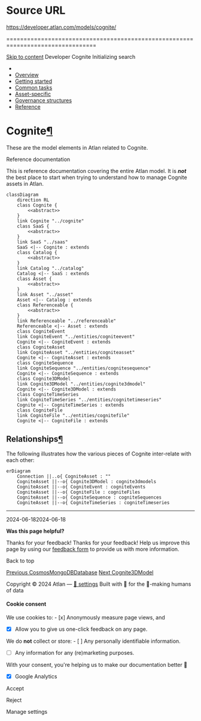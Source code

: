 # Source URL
https://developer.atlan.com/models/cognite/

================================================================================

<!--
canonical: https://developer.atlan.com/models/cognite/
meta-content-security-policy: object-src 'none'; base-uri 'self'; manifest-src 'self'; media-src 'self';
meta-description: Dear Developers
meta-generator: mkdocs-1.6.1, mkdocs-material-9.6.14
meta-og-description: Dear Developers
meta-og-image: https://developer.atlan.com/assets/images/social/models/cognite/index.png
meta-og-image-height: 630
meta-og-image-type: image/png
meta-og-image-width: 1200
meta-og-title: Cognite - Developer
meta-og-type: website
meta-og-url: https://developer.atlan.com/models/cognite/
meta-twitter:card: summary_large_image
meta-twitter:description: Dear Developers
meta-twitter:image: https://developer.atlan.com/assets/images/social/models/cognite/index.png
meta-twitter:title: Cognite - Developer
meta-viewport: width=device-width,initial-scale=1
title: Cognite - Developer
-->

[Skip to content](#cognite) Developer Cognite Initializing search 

* 
* [Overview](../..)
* [Getting started](../../getting-started/)
* [Common tasks](../../snippets/)
* [Asset\-specific](../../patterns/)
* [Governance structures](../../governance/)
* [Reference](../../reference/)

Cognite[¶](#cognite "Permanent link")
=====================================

These are the model elements in Atlan related to Cognite.

Reference documentation

This is reference documentation covering the entire Atlan model. It is ***not*** the best place to start when trying to understand how to manage Cognite assets in Atlan.

```
classDiagram
    direction RL
    class Cognite {
        <<abstract>>
    }
    link Cognite "../cognite"
    class SaaS {
        <<abstract>>
    }
    link SaaS "../saas"
    SaaS <|-- Cognite : extends
    class Catalog {
        <<abstract>>
    }
    link Catalog "../catalog"
    Catalog <|-- SaaS : extends
    class Asset {
        <<abstract>>
    }
    link Asset "../asset"
    Asset <|-- Catalog : extends
    class Referenceable {
        <<abstract>>
    }
    link Referenceable "../referenceable"
    Referenceable <|-- Asset : extends
    class CogniteEvent
    link CogniteEvent "../entities/cogniteevent"
    Cognite <|-- CogniteEvent : extends
    class CogniteAsset
    link CogniteAsset "../entities/cogniteasset"
    Cognite <|-- CogniteAsset : extends
    class CogniteSequence
    link CogniteSequence "../entities/cognitesequence"
    Cognite <|-- CogniteSequence : extends
    class Cognite3DModel
    link Cognite3DModel "../entities/cognite3dmodel"
    Cognite <|-- Cognite3DModel : extends
    class CogniteTimeSeries
    link CogniteTimeSeries "../entities/cognitetimeseries"
    Cognite <|-- CogniteTimeSeries : extends
    class CogniteFile
    link CogniteFile "../entities/cognitefile"
    Cognite <|-- CogniteFile : extends
```

Relationships[¶](#relationships "Permanent link")
-------------------------------------------------

The following illustrates how the various pieces of Cognite inter\-relate with each other:

```
erDiagram
    Connection ||..o{ CogniteAsset : ""
    CogniteAsset ||--o{ Cognite3DModel : cognite3dmodels
    CogniteAsset ||--o{ CogniteEvent : cogniteEvents
    CogniteAsset ||--o{ CogniteFile : cogniteFiles
    CogniteAsset ||--o{ CogniteSequence : cogniteSequences
    CogniteAsset ||--o{ CogniteTimeSeries : cogniteTimeseries
```

---

2024\-06\-182024\-06\-18

**Was this page helpful?**

Thanks for your feedback! Thanks for your feedback! Help us improve this page by using our [feedback form](https://docs.google.com/forms/d/e/1FAIpQLScfoq7vqEn8S4QvN0ehPp0MRy6WYK5x-okJDqD69lHgoPPWtg/viewform?usp=pp_url&entry.1800719315=/models/cognite/) to provide us with more information. 

Back to top

[Previous CosmosMongoDBDatabase](../entities/cosmosmongodbdatabase/) [Next Cognite3DModel](../entities/cognite3dmodel/) 

Copyright © 2024 Atlan — [🍪 settings](#__consent) 
Built with 💙 for the 🤖\-making humans of data 

#### Cookie consent

We use cookies to: - [x] Anonymously measure page views, and
- [x] Allow you to give us one\-click feedback on any page.

 We do **not** collect or store: - [ ] Any personally identifiable information.
- [ ] Any information for any (re)marketing purposes.

 With your consent, you're helping us to make our documentation better 💙

- [x] Google Analytics

Accept

Reject

Manage settings

